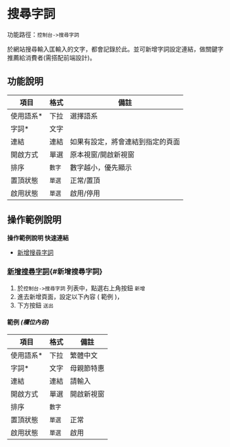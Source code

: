 # 搜尋字詞


功能路徑：`控制台->搜尋字詞`

於網站搜尋輸入匡輸入的文字，都會記錄於此。並可新增字詞設定連結，做關鍵字推薦給消費者(需搭配前端設計)。


  
##  功能說明

| 項目  | 格式 | 備註 |
|---|---|---|
|使用語系*|下拉|選擇語系|
|字詞*|文字| |
|連結|連結|如果有設定，將會連結到指定的頁面|
|開啟方式|單選|原本視窗/開啟新視窗|
|排序|`數字`|數字越小，優先顯示|
|置頂狀態|`單選`|正常/置頂|
|啟用狀態|`單選`|啟用/停用|


##  操作範例說明

**操作範例說明 快速連結**

* [新增搜尋字詞](/guide/search-keyword#新增搜尋字詞)

### [新增搜尋字詞](/guide/search-keyword#新增搜尋字詞){#新增搜尋字詞}

1. 於`控制台->搜尋字詞` 列表中，點選右上角按鈕 `新增` 
2. 進去新增頁面，設定以下內容 ( 範例 )，
3. 下方按鈕 `送出`

#### 範例 _(欄位內容)_


| 項目  | 格式 | 備註 |
|---|---|---|
|使用語系*|下拉|繁體中文|
|字詞*|文字|母親節特惠|
|連結|連結|請輸入|
|開啟方式|單選|開啟新視窗|
|排序|`數字`| |
|置頂狀態|`單選`|正常|
|啟用狀態|`單選`|啟用|
